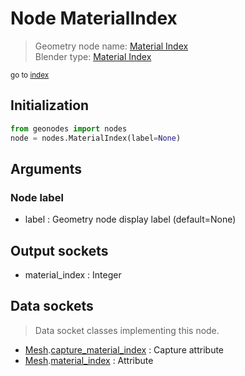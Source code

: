 
# Node MaterialIndex

> Geometry node name: [Material Index](https://docs.blender.org/manual/en/latest/modeling/geometry_nodes/material/material_index.html)<br>
  Blender type: [Material Index](https://docs.blender.org/api/current/bpy.types.GeometryNodeInputMaterialIndex.html)
  
<sub>go to [index](/docs/index.md)</sub>

Initialization
--------------
```python
from geonodes import nodes
node = nodes.MaterialIndex(label=None)
```



## Arguments


### Node label

- label : Geometry node display label (default=None)

## Output sockets

- material_index : Integer

## Data sockets

> Data socket classes implementing this node.
  
  
- [Mesh](/docs/sockets/Mesh.md).[capture_material_index](/docs/sockets/Mesh.md#capture_material_index) : Capture attribute
- [Mesh](/docs/sockets/Mesh.md).[material_index](/docs/sockets/Mesh.md#material_index) : Attribute
  
